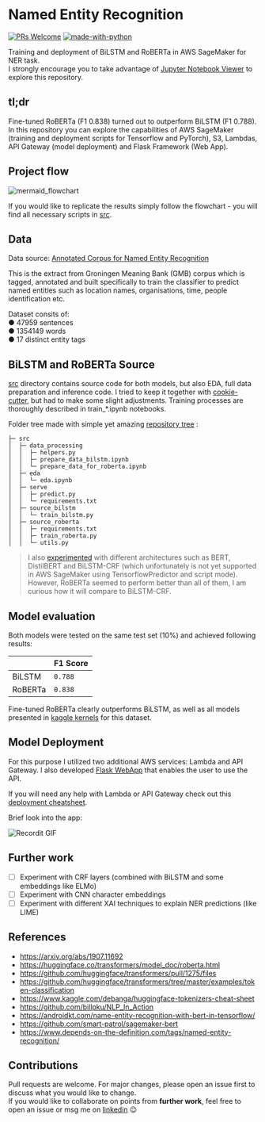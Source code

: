 # Named Entity Recognition
[![PRs Welcome](https://img.shields.io/badge/PRs-welcome-brightgreen.svg?style=flat-square)](http://makeapullrequest.com) 
[![made-with-python](https://img.shields.io/badge/Made%20with-Python-1f425f.svg)](https://www.python.org/)

Training and deployment of BiLSTM and RoBERTa in AWS SageMaker for NER task.  
I strongly encourage you to take advantage of [Jupyter Notebook Viewer](https://nbviewer.jupyter.org/github/blawok/named-entity-recognition/tree/master/) to explore this repository.

## tl;dr
Fine-tuned RoBERTa (F1 0.838) turned out to outperform BiLSTM (F1 0.788). In this repository you can explore the capabilities of AWS SageMaker (training and deployment scripts for Tensorflow and PyTorch), S3, Lambdas, API Gateway (model deployment) and Flask Framework (Web App).

## Project flow

![mermaid_flowchart](https://user-images.githubusercontent.com/41793223/83953788-abfd4980-a843-11ea-95a2-613508068499.JPG)

If you would like to replicate the results simply follow the flowchart - you will find all necessary scripts in [src](https://github.com/blawok/named-entity-recognition/tree/master/src).


## Data
Data source: [Annotated Corpus for Named Entity Recognition](https://www.kaggle.com/abhinavwalia95/entity-annotated-corpus)  

This is the extract from Groningen Meaning Bank (GMB) corpus which is tagged, annotated and
built specifically to train the classifier to predict named entities such as location names, organisations, time, people identification etc.

Dataset consits of:  
● 47959 sentences  
● 1354149 words  
● 17 distinct entity tags  

## BiLSTM and RoBERTa Source
[src](https://github.com/blawok/named-entity-recognition/tree/master/src) directory contains source code for both models, but also EDA,  full data preparation and inference code. I tried to keep it together with [cookie-cutter](https://github.com/drivendata/cookiecutter-data-science), but had to make some slight adjustments. Training processes are thoroughly described in train_*.ipynb notebooks.

 Folder tree made with simple yet amazing [repository tree](https://github.com/xiaoluoboding/repository-tree) :

```
├─ src
│  ├─ data_processing
│  │  ├─ helpers.py
│  │  ├─ prepare_data_bilstm.ipynb
│  │  └─ prepare_data_for_roberta.ipynb
│  ├─ eda
│  │  └─ eda.ipynb
│  ├─ serve
│  │  ├─ predict.py
│  │  └─ requirements.txt
│  ├─ source_bilstm
│  │  └─ train_bilstm.py
│  ├─ source_roberta
│  │  ├─ requirements.txt
│  │  ├─ train_roberta.py
│  │  └─ utils.py
```
> I also [experimented](https://github.com/blawok/named-entity-recognition/tree/master/experiments) with different architectures such as BERT, DistilBERT and BiLSTM-CRF (which unfortunately is not yet supported in AWS SageMaker using TensorflowPredictor and script mode). However, RoBERTa seemed to perform better than all of them, I am curious how it will compare to BiLSTM-CRF.

## Model evaluation

Both models were tested on the same test set (10%) and achieved following results:

|                |F1 Score                          |
|----------------|-------------------------------|
|BiLSTM|`0.788   `         |
|RoBERTa          |`0.838`            |

Fine-tuned RoBERTa clearly outperforms BiLSTM, as well as all models presented in [kaggle kernels](https://www.kaggle.com/abhinavwalia95/entity-annotated-corpus/kernels) for this dataset.

## Model Deployment
For this purpose I utilized two additional AWS services: Lambda and API Gateway. I also developed [Flask WebApp](https://github.com/blawok/named-entity-recognition/tree/master/web_app) that enables the user to use the API. 

If you will need any help with Lambda or API Gateway check out this [deployment cheatsheet](https://github.com/blawok/named-entity-recognition/blob/master/src/utils/sagemaker_deployment_cheatsheet.md).

Brief look into the app: 

![Recordit GIF](http://g.recordit.co/jiRqtNxMYD.gif)

## Further work
- [ ] Experiment with CRF layers (combined with BiLSTM and some embeddings like ELMo)
- [ ] Experiment with CNN character embeddings
- [ ] Experiment with different XAI techniques to explain NER predictions (like LIME)

## References
- https://arxiv.org/abs/1907.11692  
- https://huggingface.co/transformers/model_doc/roberta.html  
- https://github.com/huggingface/transformers/pull/1275/files  
- https://github.com/huggingface/transformers/tree/master/examples/token-classification  
- https://www.kaggle.com/debanga/huggingface-tokenizers-cheat-sheet  
- https://github.com/billpku/NLP_In_Action  
- https://androidkt.com/name-entity-recognition-with-bert-in-tensorflow/  
- https://github.com/smart-patrol/sagemaker-bert  
- https://www.depends-on-the-definition.com/tags/named-entity-recognition/

## Contributions
Pull requests are welcome. For major changes, please open an issue first to discuss what you would like to change.  
If you would like to collaborate on points from **further work**, feel free to open an issue or msg me on [linkedin](https://www.linkedin.com/in/bkowalczuk/) :wink:



